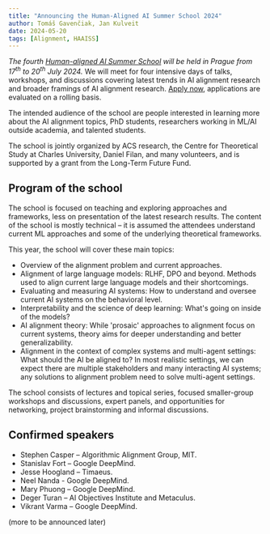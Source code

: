 ```yaml
---
title: "Announcing the Human-Aligned AI Summer School 2024"
author: Tomáš Gavenčiak, Jan Kulveit
date: 2024-05-20
tags: [Alignment, HAAISS]
---
```


*The fourth [Human-aligned AI Summer School](https://humanaligned.ai/index-2024.html) will be held in Prague from 17<sup>th</sup> to 20<sup>th</sup> July 2024.* We will meet for four intensive days of talks, workshops, and discussions covering latest trends in AI alignment research and broader framings of AI alignment research. [Apply now](https://form.typeform.com/to/zUKjsxgx), applications are evaluated on a rolling basis.

The intended audience of the school are people interested in learning more about the AI alignment topics, PhD students, researchers working in ML/AI outside academia, and talented students.

The school is jointly organized by ACS research, the Centre for Theoretical Study at Charles University, Daniel Filan, and many volunteers, and is supported by a grant from the Long-Term Future Fund.

## Program of the school

The school is focused on teaching and exploring approaches and frameworks, less on presentation of the latest research results. The content of the school is mostly technical – it is assumed the attendees understand current ML approaches and some of the underlying theoretical frameworks.

This year, the school will cover these main topics:

* Overview of the alignment problem and current approaches.
* Alignment of large language models: RLHF, DPO and beyond. Methods used to align current large language models and their shortcomings.
* Evaluating and measuring AI systems: How to understand and oversee current AI systems on the behavioral level.
* Interpretability and the science of deep learning: What's going on inside of the models?
* AI alignment theory: While 'prosaic' approaches to alignment focus on current systems, theory aims for deeper understanding and better generalizability.
* Alignment in the context of complex systems and multi-agent settings: What should the AI be aligned to? In most realistic settings, we can expect there are multiple stakeholders and many interacting AI systems; any solutions to alignment problem need to solve multi-agent settings.

The school consists of lectures and topical series, focused smaller-group workshops and discussions, expert panels, and opportunities for networking, project brainstorming and informal discussions.

## Confirmed speakers

* Stephen Casper – Algorithmic Alignment Group, MIT.
* Stanislav Fort – Google DeepMind.
* Jesse Hoogland – Timaeus.
* Neel Nanda - Google DeepMind.
* Mary Phuong – Google DeepMind.
* Deger Turan – AI Objectives Institute and Metaculus.
* Vikrant Varma – Google DeepMind.

(more to be announced later)
